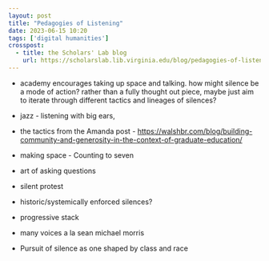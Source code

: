 ```yaml
---
layout: post
title: "Pedagogies of Listening"
date: 2023-06-15 10:20
tags: ['digital humanities']
crosspost:
  - title: the Scholars' Lab blog
    url: https://scholarslab.lib.virginia.edu/blog/pedagogies-of-listening
---
```


* academy encourages taking up space and talking. how might silence be a mode of action?
rather than a fully thought out piece, maybe just aim to iterate through different tactics and lineages of silences?

* jazz - listening with big ears,
* the tactics from the Amanda post - https://walshbr.com/blog/building-community-and-generosity-in-the-context-of-graduate-education/ 
* making space - Counting to seven
* art of asking questions
* silent protest
* historic/systemically enforced silences?
* progressive stack
* many voices a la sean michael morris
* Pursuit of silence as one shaped by class and race